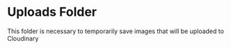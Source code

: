 # Uploads Folder
This folder is necessary to temporarily save images that will be uploaded to Cloudinary